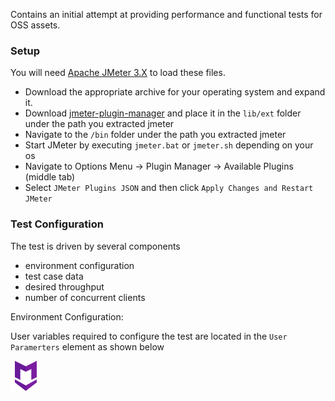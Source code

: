 Contains an initial attempt at providing performance and functional tests for OSS assets.

### Setup

You will need [Apache JMeter 3.X](http://jmeter.apache.org/download_jmeter.cgi) to load these files.

- Download the appropriate archive for your operating system and expand it.
- Download [jmeter-plugin-manager](https://jmeter-plugins.org/get/) and place it in the `lib/ext` folder under the path you extracted jmeter
- Navigate to the `/bin` folder under the path you extracted jmeter
- Start JMeter by executing `jmeter.bat` or `jmeter.sh` depending on your os
- Navigate to Options Menu -> Plugin Manager -> Available Plugins (middle tab)
- Select `JMeter Plugins JSON` and then click `Apply Changes and Restart JMeter`

### Test Configuration

The test is driven by several components
- environment configuration
- test case data
- desired throughput
- number of concurrent clients

Environment Configuration:

User variables required to configure the test are located in the `User Paramerters` element as shown below

![User Parameters](https://github.com/adam-p/markdown-here/raw/master/src/common/images/icon48.png "Logo Title Text 1")
